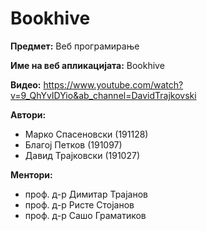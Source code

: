 # Bookhive

**Предмет:** Веб програмирање

**Име на веб апликацијата:** Bookhive

**Видео:** https://www.youtube.com/watch?v=9_QhYvIDYio&ab_channel=DavidTrajkovski

**Автори:**
- Марко Спасеновски (191128)
- Благој Петков (191097)
- Давид Трајковски (191027)


**Ментори:** 
- проф. д-р Димитар Трајанов
- проф. д-р Ристе Стојанов
- проф. д-р Сашо Граматиков

